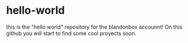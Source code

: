 # hello-world
this is the "hello world" repository for the blandonbox accounnt!
On this github you will start to find some cool proyects soon.
